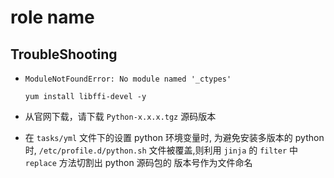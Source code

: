 role name
=========

TroubleShooting
---------------

* `ModuleNotFoundError: No module named '_ctypes'`
  ```answer
  yum install libffi-devel -y
  ```

* 从官网下载，请下载 `Python-x.x.x.tgz` 源码版本
* 在 `tasks/yml` 文件下的设置 python 环境变量时, 为避免安装多版本的 python 时, `/etc/profile.d/python.sh` 文件被覆盖,则利用 `jinja` 的 `filter` 中 `replace` 方法切割出 python 源码包的 版本号作为文件命名